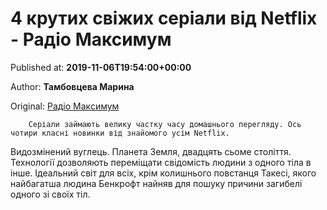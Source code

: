 
# 4 крутих свіжих серіали від Netflix - Радіо Максимум

Published at: **2019-11-06T19:54:00+00:00**

Author: **Тамбовцева Марина**

Original: [Радіо Максимум](https://maximum.fm/4-krutih-svizhih-seriali-vid-netflix_n169177)


        Серіали займають велику частку часу домашнього перегляду. Ось чотири класні новинки від знайомого усім Netflix.
      
Видозмінений вуглець. Планета Земля, двадцять сьоме століття. Технології дозволяють переміщати свідомість людини з одного тіла в інше. Ідеальний світ для всіх, крім колишнього повстанця Такесі, якого найбагатша людина Бенкрофт найняв для пошуку причини загибелі одного зі своїх тіл.
